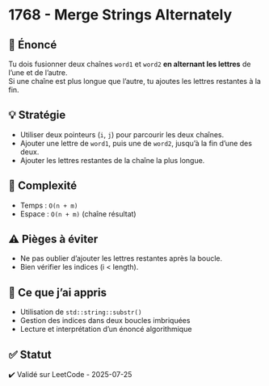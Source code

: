 # 1768 - Merge Strings Alternately

## 📝 Énoncé
Tu dois fusionner deux chaînes `word1` et `word2` **en alternant les lettres** de l’une et de l’autre.  
Si une chaîne est plus longue que l’autre, tu ajoutes les lettres restantes à la fin.

## 💡 Stratégie
- Utiliser deux pointeurs (`i`, `j`) pour parcourir les deux chaînes.
- Ajouter une lettre de `word1`, puis une de `word2`, jusqu’à la fin d’une des deux.
- Ajouter les lettres restantes de la chaîne la plus longue.

## 🧠 Complexité
- Temps : `O(n + m)`
- Espace : `O(n + m)` (chaîne résultat)

## ⚠️ Pièges à éviter
- Ne pas oublier d’ajouter les lettres restantes après la boucle.
- Bien vérifier les indices (i < length).

## 💬 Ce que j’ai appris
- Utilisation de `std::string::substr()`
- Gestion des indices dans deux boucles imbriquées
- Lecture et interprétation d’un énoncé algorithmique

## ✅ Statut
✔️ Validé sur LeetCode - 2025-07-25